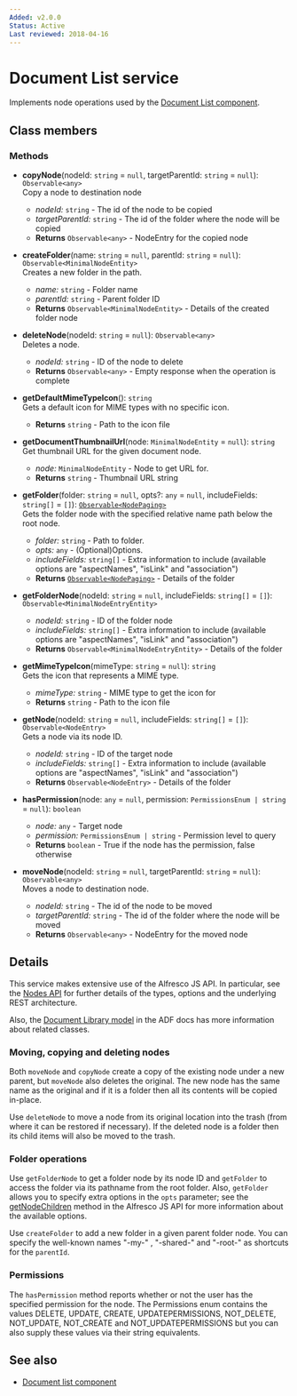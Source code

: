 ```yaml
---
Added: v2.0.0
Status: Active
Last reviewed: 2018-04-16
---
```


# Document List service

Implements node operations used by the [Document List component](../content-services/document-list.component.md).

## Class members

### Methods

-   **copyNode**(nodeId: `string` = `null`, targetParentId: `string` = `null`): `Observable<any>`<br/>
    Copy a node to destination node
    -   _nodeId:_ `string`  - The id of the node to be copied
    -   _targetParentId:_ `string`  - The id of the folder where the node will be copied
    -   **Returns** `Observable<any>` - NodeEntry for the copied node
-   **createFolder**(name: `string` = `null`, parentId: `string` = `null`): `Observable<MinimalNodeEntity>`<br/>
    Creates a new folder in the path.
    -   _name:_ `string`  - Folder name
    -   _parentId:_ `string`  - Parent folder ID
    -   **Returns** `Observable<MinimalNodeEntity>` - Details of the created folder node
-   **deleteNode**(nodeId: `string` = `null`): `Observable<any>`<br/>
    Deletes a node.
    -   _nodeId:_ `string`  - ID of the node to delete
    -   **Returns** `Observable<any>` - Empty response when the operation is complete
-   **getDefaultMimeTypeIcon**(): `string`<br/>
    Gets a default icon for MIME types with no specific icon.
    -   **Returns** `string` - Path to the icon file
-   **getDocumentThumbnailUrl**(node: `MinimalNodeEntity` = `null`): `string`<br/>
    Get thumbnail URL for the given document node.
    -   _node:_ `MinimalNodeEntity`  - Node to get URL for.
    -   **Returns** `string` - Thumbnail URL string
-   **getFolder**(folder: `string` = `null`, opts?: `any` = `null`, includeFields: `string[]` = `[]`): [`Observable<NodePaging>`](../../lib/content-services/document-list/models/document-library.model.ts)<br/>
    Gets the folder node with the specified relative name path below the root node.
    -   _folder:_ `string`  - Path to folder.
    -   _opts:_ `any`  - (Optional)Options.
    -   _includeFields:_ `string[]`  - Extra information to include (available options are "aspectNames", "isLink" and "association")
    -   **Returns** [`Observable<NodePaging>`](../../lib/content-services/document-list/models/document-library.model.ts) - Details of the folder
-   **getFolderNode**(nodeId: `string` = `null`, includeFields: `string[]` = `[]`): `Observable<MinimalNodeEntryEntity>`<br/>

    -   _nodeId:_ `string`  - ID of the folder node
    -   _includeFields:_ `string[]`  - Extra information to include (available options are "aspectNames", "isLink" and "association")
    -   **Returns** `Observable<MinimalNodeEntryEntity>` - Details of the folder

-   **getMimeTypeIcon**(mimeType: `string` = `null`): `string`<br/>
    Gets the icon that represents a MIME type.
    -   _mimeType:_ `string`  - MIME type to get the icon for
    -   **Returns** `string` - Path to the icon file
-   **getNode**(nodeId: `string` = `null`, includeFields: `string[]` = `[]`): `Observable<NodeEntry>`<br/>
    Gets a node via its node ID.
    -   _nodeId:_ `string`  - ID of the target node
    -   _includeFields:_ `string[]`  - Extra information to include (available options are "aspectNames", "isLink" and "association")
    -   **Returns** `Observable<NodeEntry>` - Details of the folder
-   **hasPermission**(node: `any` = `null`, permission: `PermissionsEnum | string` = `null`): `boolean`<br/>

    -   _node:_ `any`  - Target node
    -   _permission:_ `PermissionsEnum | string`  - Permission level to query
    -   **Returns** `boolean` - True if the node has the permission, false otherwise

-   **moveNode**(nodeId: `string` = `null`, targetParentId: `string` = `null`): `Observable<any>`<br/>
    Moves a node to destination node.
    -   _nodeId:_ `string`  - The id of the node to be moved
    -   _targetParentId:_ `string`  - The id of the folder where the node will be moved
    -   **Returns** `Observable<any>` - NodeEntry for the moved node

## Details

This service makes extensive use of the Alfresco JS API. In particular,
see the
[Nodes API](https://github.com/Alfresco/alfresco-js-api/blob/master/src/alfresco-core-rest-api/docs/NodesApi.md#getNodeChildren)
for further details of the types, options and the underlying REST architecture.

Also, the [Document Library model](document-library.model.md) in the ADF docs has
more information about related classes.

### Moving, copying and deleting nodes

Both `moveNode` and `copyNode` create a copy of the existing node under a new
parent, but `moveNode` also deletes the original. The new node has the same
name as the original and if it is a folder then all its contents will be copied
in-place.

Use `deleteNode` to move a node from its original location into the trash (from
where it can be restored if necessary). If the deleted node is a folder then its
child items will also be moved to the trash.

### Folder operations

Use `getFolderNode` to get a folder node by its node ID and `getFolder` to access
the folder via its pathname from the root folder. Also, `getFolder` allows you to
specify extra options in the `opts` parameter; see the
[getNodeChildren](https://github.com/Alfresco/alfresco-js-api/blob/master/src/alfresco-core-rest-api/docs/NodesApi.md#getNodeChildren)
method in the Alfresco JS API for more information about the available options.

Use `createFolder` to add a new folder in a given parent folder node. You can
specify the well-known names "-my-" , "-shared-" and "-root-" as shortcuts for
the `parentId`.

### Permissions

The `hasPermission` method reports whether or not the user has the specified permission for the
node. The Permissions enum contains the values DELETE, UPDATE, CREATE, UPDATEPERMISSIONS, NOT_DELETE, NOT_UPDATE, NOT_CREATE and NOT_UPDATEPERMISSIONS but you can also supply these
values via their string equivalents.

## See also

-   [Document list component](document-list.component.md)
